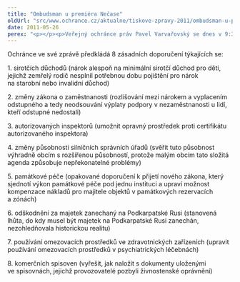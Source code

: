 ```yaml
---
title: "Ombudsman u premiéra Nečase"
oldUrl: "src/www.ochrance.cz/aktualne/tiskove-zpravy-2011/ombudsman-u-premiera-necase"
date: 2011-05-26
perex: "<p></p><p>Veřejný ochránce práv Pavel Varvařovský se dnes v 9:30 hod v Praze sejde s premiérem Petrem Nečasem. Předá mu zprávu o činnosti za rok 2010 a upozorní na zásadní doporučení k přijetí některých dlouhodobě potřebných legislativních změn. Doporučení ochránce vycházejí z poznatků z šetření, z řadu let se opakujících tíživých problémů, do nichž se lidé dostávají a které nelze napravit jinak, než změnou zákona.</p>"
---
```


<!-- imported from the old website -->

<p>Ochránce ve své zprávě předkládá 8 zásadních doporučení týkajících se:</p><p>1. sirotčích důchodů (nárok alespoň na minimální sirotčí důchod pro děti, jejichž zemřelý rodič nesplnil potřebnou dobu pojištění pro nárok na starobní nebo invalidní důchod)</p><p>2. změny zákona o zaměstnanosti (rozlišování mezi nárokem a vyplacením odstupného a tedy neodsouvání výplaty podpory v nezaměstnanosti u lidí, kteří odstupné nedostali)</p><p>3. autorizovaných inspektorů (umožnit opravný prostředek proti certifikátu autorizovaného inspektora)</p><p>4. změny působnosti silničních správních úřadů (svěřit tuto působnost výhradně obcím s rozšířenou působností, protože malým obcím tato složitá agenda způsobuje nepřekonatelné problémy)</p><p>5. památkové péče (opakované doporučení k přijetí nového zákona, který sjednotí výkon památkové péče pod jednu instituci a upraví možnost kompenzace nákladů pro majitele objektů v památkových rezervacích a zónách)</p><p>6. odškodnění za majetek zanechaný na Podkarpatské Rusi (stanovená lhůta, do kdy musel být majetek na Podkarpatské Rusi zanechán, nezohledňovala historickou realitu)</p><p>7. používání omezovacích prostředků ve zdravotnických zařízeních (upravit používání omezovacích prostředků v psychiatrických léčebnách)</p><p>8. komerčních spisoven (vyřešit, jak naložit s dokumenty uloženými ve spisovnách, jejichž provozovatelé pozbyli živnostenské oprávnění)</p>
